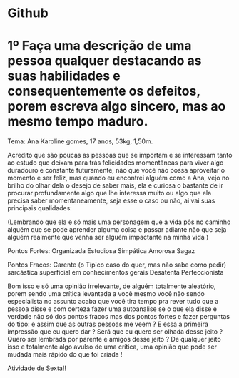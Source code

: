 # Github
# 1º Faça uma descrição de uma pessoa qualquer destacando as suas habilidades e consequentemente os defeitos, porem escreva algo sincero, mas ao mesmo tempo maduro.

Tema: Ana Karoline gomes, 17 anos, 53kg, 1,50m.

Acredito que são poucas as pessoas que se importam e se interessam tanto ao estudo que deixam para trás felicidades momentâneas para viver algo duradouro e constante futuramente, não que você não possa aproveitar o momento e ser feliz, mas quando eu encontrei alguém como a Ana, vejo no brilho do olhar dela o desejo de saber mais, ela e curiosa o bastante de ir procurar profundamente algo que lhe interessa muito ou algo que ela precisa saber momentaneamente, seja esse o caso ou não, ai vai suas principais qualidades:

(Lembrando que ela e só mais uma personagem que a vida pôs no caminho alguém que se pode aprender alguma coisa e passar adiante não que seja alguém realmente que venha ser alguém impactante na minha vida )

Pontos Fortes:
Organizada 
Estudiosa 
Simpática 
Amorosa 
Sagaz

Pontos Fracos:
Carente (o Típico caso do quer, mas não sabe como pedir)
sarcástica
superficial em conhecimentos gerais 
Desatenta 
Perfeccionista

Bom isso e só uma opinião irrelevante, de alguém totalmente aleatório, porem sendo uma crítica levantada a você mesmo você não sendo especialista no assunto acaba que você tira tempo pra rever tudo que a pessoa disse e com certeza fazer uma autoanalise se o que ela disse e verdade não só dos pontos fracos mas dos pontos fortes e fazer perguntas do tipo:
e assim que as outras pessoas me veem ?
E essa a primeira impressão que eu quero dar ? 
Será que eu quero ser olhada desse jeito ? 
Quero ser lembrada por parente e amigos desse jeito ? 
De qualquer jeito isso e totalmente algo avulso de uma crítica, uma opinião que pode ser mudada mais rápido do que foi criada !

Atividade de Sexta!!

